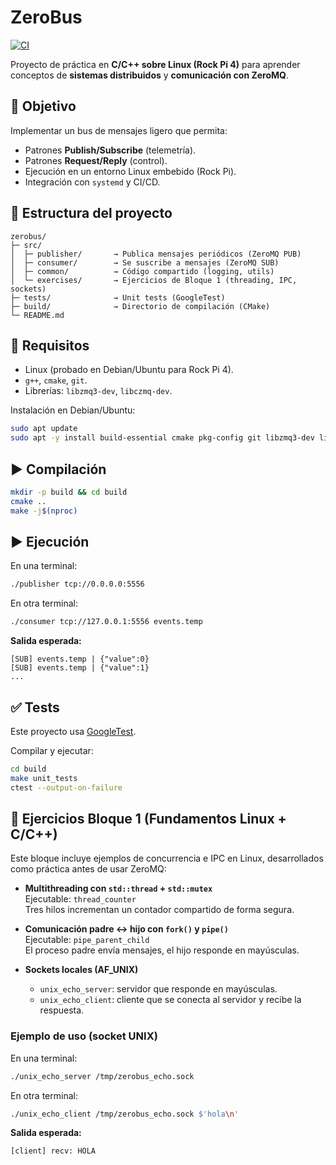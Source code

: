 # ZeroBus

[![CI](https://github.com/Jumargo/zerobus/actions/workflows/ci.yml/badge.svg)](https://github.com/Jumargo/zerobus/actions/workflows/ci.yml)

Proyecto de práctica en **C/C++ sobre Linux (Rock Pi 4)** para aprender conceptos de **sistemas distribuidos** y **comunicación con ZeroMQ**.

## 🚀 Objetivo
Implementar un bus de mensajes ligero que permita:
- Patrones **Publish/Subscribe** (telemetría).
- Patrones **Request/Reply** (control).
- Ejecución en un entorno Linux embebido (Rock Pi).
- Integración con `systemd` y CI/CD.

## 📂 Estructura del proyecto
```
zerobus/
├─ src/
│  ├─ publisher/       → Publica mensajes periódicos (ZeroMQ PUB)
│  ├─ consumer/        → Se suscribe a mensajes (ZeroMQ SUB)
│  ├─ common/          → Código compartido (logging, utils)
│  └─ exercises/       → Ejercicios de Bloque 1 (threading, IPC, sockets)
├─ tests/              → Unit tests (GoogleTest)
├─ build/              → Directorio de compilación (CMake)
└─ README.md
```

## 🔧 Requisitos
- Linux (probado en Debian/Ubuntu para Rock Pi 4).
- `g++`, `cmake`, `git`.
- Librerías: `libzmq3-dev`, `libczmq-dev`.

Instalación en Debian/Ubuntu:
```bash
sudo apt update
sudo apt -y install build-essential cmake pkg-config git libzmq3-dev libczmq-dev
```

## ▶️ Compilación
```bash
mkdir -p build && cd build
cmake ..
make -j$(nproc)
```

## ▶️ Ejecución
En una terminal:
```bash
./publisher tcp://0.0.0.0:5556
```

En otra terminal:
```bash
./consumer tcp://127.0.0.1:5556 events.temp
```

**Salida esperada:**
```
[SUB] events.temp | {"value":0}
[SUB] events.temp | {"value":1}
...
```

## ✅ Tests
Este proyecto usa [GoogleTest](https://github.com/google/googletest).

Compilar y ejecutar:
```bash
cd build
make unit_tests
ctest --output-on-failure
```

## 🧩 Ejercicios Bloque 1 (Fundamentos Linux + C/C++)

Este bloque incluye ejemplos de concurrencia e IPC en Linux, desarrollados como práctica antes de usar ZeroMQ:

- **Multithreading con `std::thread` + `std::mutex`**  
  Ejecutable: `thread_counter`  
  Tres hilos incrementan un contador compartido de forma segura.

- **Comunicación padre ↔ hijo con `fork()` y `pipe()`**  
  Ejecutable: `pipe_parent_child`  
  El proceso padre envía mensajes, el hijo responde en mayúsculas.

- **Sockets locales (AF_UNIX)**  
  - `unix_echo_server`: servidor que responde en mayúsculas.  
  - `unix_echo_client`: cliente que se conecta al servidor y recibe la respuesta.  

### Ejemplo de uso (socket UNIX)

En una terminal:
```bash
./unix_echo_server /tmp/zerobus_echo.sock
```

En otra terminal:
```bash
./unix_echo_client /tmp/zerobus_echo.sock $'hola\n'
```

**Salida esperada:**
```
[client] recv: HOLA
```
